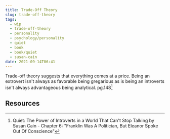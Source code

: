 ```yaml
---
title: Trade-Off Theory
slug: trade-off-theory
tags:
  - wip
  - trade-off-theory
  - personality
  - psychology/personality
  - quiet
  - book
  - book/quiet
  - susan-cain
date: 2021-09-14T06:41
---
```



Trade-off theory suggests that everything comes at a price. Being an extrovert
isn't always as favorable being gregarious as is being an introverts isn't
always advantageous being analytical. pg.148[^1]

## Resources

[^1]: Quiet: The Power of Introverts in a World That Can't Stop Talking by Susan Cain - Chapter 6: "Franklin Was A Politician, But Eleanor Spoke Out Of Conscience"
